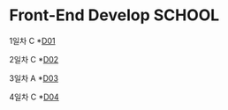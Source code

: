 # Front-End Develop SCHOOL

1일차 C
*[D01](Class/D01(160614)/README.md)

2일차 C
*[D02](Class/D02(160615)/README.md)
 
3일차 A
*[D03](Assignment/D03(160616)/README.md)

4일차 C
*[D04]()
